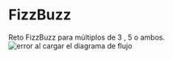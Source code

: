 # FizzBuzz
Reto FizzBuzz para múltiplos de 3 , 5 o ambos. 
![error al cargar el diagrama de flujo](https://www.figma.com/file/MCwTfQKSQoKXSmCLE1jfDe/Untitled?type=whiteboard&node-id=875%3A1085&t=ftrBtM3RYUQHkciu-1)
